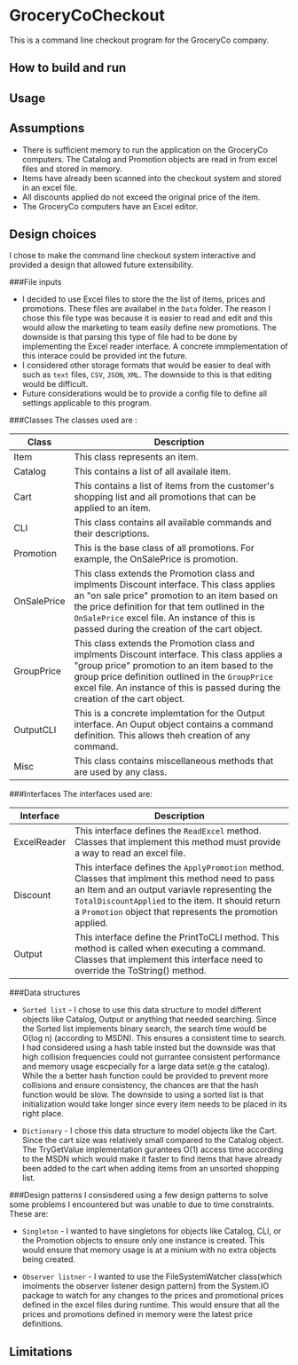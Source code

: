 # GroceryCoCheckout
This is a command line checkout program for the GroceryCo company.

## How to build and run

## Usage

## Assumptions
* There is sufficient memory to run the application on the GroceryCo computers. The Catalog and Promotion objects are read in from excel files and stored in memory.
* Items have already been scanned into the checkout system and stored in an excel file.
* All discounts applied do not exceed the original price of the item.
* The GroceryCo computers have an Excel editor.

## Design choices
I chose to make the command line checkout system interactive and provided a design that allowed future extensibility.

###File inputs
* I decided to use Excel files to store the the list of items, prices and promotions. These files are availabel in the `Data` folder. The reason I chose this file type was because it is easier to read and edit and this would allow the marketing to team easily define new promotions. The downside is that parsing this type of file had to be done by implementing the Excel reader interface. A concrete immplementation of this interace could be provided int the future.
* I considered other storage formats that would be easier to deal with such as `text` files, `CSV`, `JSON`, `XML`. The downside to this is that editing would be difficult.
* Future considerations would be to provide a config file to define all settings applicable to this program.

###Classes
The classes used are :

| Class | Description |
| ---- | ---- |
| Item | This class represents an item. |
| Catalog | This contains a list of all availale item. |
| Cart | This contains a list of items from the customer's shopping list and all promotions that can be applied to an item. |
| CLI | This class contains all available commands and their descriptions. |
| Promotion | This is the base class of all promotions. For example, the OnSalePrice is promotion. |
| OnSalePrice| This class extends the Promotion class and implments Discount interface. This class applies an "on sale price" promotion to an item based on the price definition for that tem outlined in the `OnSalePrice` excel file. An instance of this is passed during the creation of the cart object. |
| GroupPrice | This class extends the Promotion class and implments Discount interface. This class applies a "group price" promotion to an item based to the group price definition outlined in the `GroupPrice` excel file. An instance of this is passed during the creation of the cart object. |
| OutputCLI | This is a concrete implemtation for the Output interface. An Ouput object contains a command definition. This allows theh creation of any command. |
| Misc | This class contains miscellaneous methods that are used by any class. |

###Interfaces
The interfaces used are:

| Interface | Description |
| --- | --- |
| ExcelReader | This interface defines the `ReadExcel` method. Classes that implement this method must provide a way to read an excel file. |
| Discount | This interface defines the `ApplyPromotion` method. Classes that implment this method need to pass an Item and an output variavle representing the `TotalDiscountApplied` to the item. It should return a `Promotion` object that represents the promotion applied. |
| Output | This interface define the PrintToCLI method. This method is called when executing a command. Classes that implement this interface need to override the ToString() method. |

###Data structures
* `Sorted list` - I chose to use this data structure to model different objects like Catalog, Output or anything that needed searching. Since the Sorted list implements binary search, the search time would be O(log n) (according to MSDN). This ensures a consistent time to search. 
 I had considered using a hash table insted but the downside was that high collision frequencies could not gurrantee consistent performance and memory usage escpecially for a large data set(e.g the catalog). While the a better hash function could be provided to prevent more collisions and ensure consistency, the chances are that the hash function would be slow.
 The downside to using a sorted list is that initialization would take longer since every item needs to be placed in its right place.

* `Dictionary` - I chose this data structure to model objects like the Cart. Since the cart size was relatively small compared to the Catalog object. The TryGetValue implementation gurantees O(1) access time according to the MSDN which would make it faster to find items that have already been added to the cart when adding items from an unsorted shopping list.

###Design patterns
I consisdered using a few design patterns to solve some problems I encountered but was unable to due to time constraints. These are:
* `Singleton` - I wanted to have singletons for objects like Catalog, CLI, or the Promotion objects to ensure only one instance is created. This would ensure that memory usage is at a minium with no extra objects being created.

* `Observer listner` - I wanted to use the FileSystemWatcher class(which imolments the observer listener design pattern) from the System.IO package to watch for any changes to the prices and promotional prices defined in the excel files during runtime. This would ensure that all the prices and promotions defined in memory were the latest price definitions.

## Limitations


